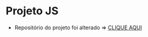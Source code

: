 # Projeto JS
* Repositório do projeto foi alterado => [CLIQUE AQUI](https://github.com/hpbonfim/fullstack-eletro)
